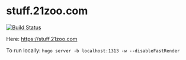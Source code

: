 # stuff.21zoo.com

[![Build Status](https://cloud.drone.io/api/badges/21zoo/stuff.21zoo.com/status.svg)](https://cloud.drone.io/21zoo/stuff.21zoo.com)

Here: https://stuff.21zoo.com

To run locally: `hugo server -b localhost:1313 -w --disableFastRender`

